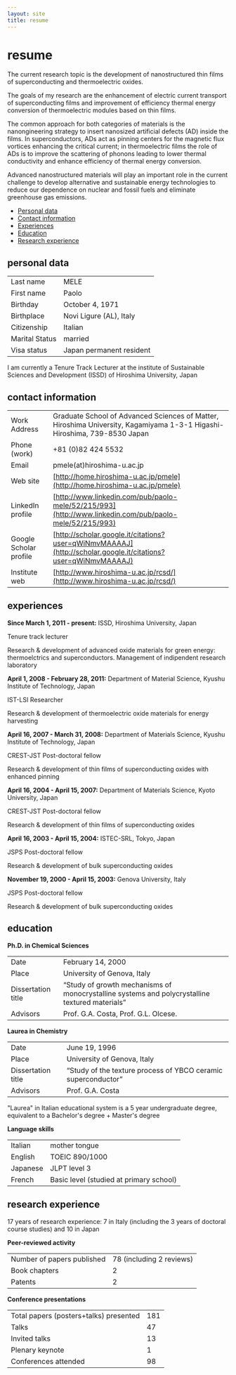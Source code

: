 ```yaml
---
layout: site
title: resume
---
```


# resume

The current research topic is the development of nanostructured thin films of superconducting and thermoelectric oxides.

The goals of my research are the enhancement of electric current transport of superconducting films and improvement of efficiency thermal energy conversion of thermoelectric modules based on thin films.

The common approach for both categories of materials is the nanongineering strategy to insert nanosized artificial defects (AD) inside the films. In superconductors, ADs act as pinning centers for the magnetic flux vortices enhancing the critical current; in thermoelectric films the role of ADs is to improve the scattering of phonons leading to lower thermal conductivity and enhance efficiency of thermal energy conversion.

Advanced nanostructured materials will play an important role in the current challenge to develop alternative and sustainable energy technologies to reduce our dependence on nuclear and fossil fuels and eliminate greenhouse gas emissions.

* [Personal data](#personal_data)
* [Contact information](#contact_information)
* [Experiences](#experiences)
* [Education](#education)
* [Research experience](#research_experience)


## personal data

| | |
| --- | --- |
| Last name | MELE |
| First name | Paolo |
| Birthday | October 4, 1971 |
| Birthplace | Novi Ligure (AL), Italy |
| Citizenship | Italian |
| Marital Status | married |
| Visa status | Japan permanent resident |

I am currently a Tenure Track Lecturer at the institute of Sustainable Sciences and Development (ISSD) of Hiroshima University, Japan


## contact information

| | |
| --- | --- |
| Work Address | Graduate School of Advanced Sciences of Matter, Hiroshima University, Kagamiyama 1-3-1 Higashi-Hiroshima, 739-8530 Japan |
| Phone (work) | +81 (0)82 424 5532 |
| Email | pmele(at)hiroshima-u.ac.jp |
| Web site | [http://home.hiroshima-u.ac.jp/pmele](http://home.hiroshima-u.ac.jp/pmele) |
| LinkedIn profile | [http://www.linkedin.com/pub/paolo-mele/52/215/993](http://www.linkedin.com/pub/paolo-mele/52/215/993) |
| Google Scholar profile | [http://scholar.google.it/citations?user=qWiNmvMAAAAJ](http://scholar.google.it/citations?user=qWiNmvMAAAAJ) |
| Institute web | [http://www.hiroshima-u.ac.jp/rcsd/](http://www.hiroshima-u.ac.jp/rcsd/) |


## experiences

**Since March 1, 2011 - present:** ISSD, Hiroshima University, Japan

Tenure track lecturer

Research & development of advanced oxide materials for green energy: thermoelctrics and superconductors. Management of indipendent research laboratory

**April 1, 2008 - February 28, 2011:** Department of Material Science, Kyushu Institute of Technology, Japan

IST-LSI Researcher

Research & development of thermoelectric oxide materials for energy harvesting

**April 16, 2007 - March 31, 2008:** Department of Materials Science, Kyushu Institute of Technology, Japan

CREST-JST Post-doctoral fellow

Research & development of thin films of superconducting oxides with enhanced pinning

**April 16, 2004 - April 15, 2007:** Department of Materials Science, Kyoto University, Japan

CREST-JST Post-doctoral fellow

Research & development of thin films of superconducting oxides

**April 16, 2003 - April 15, 2004:** ISTEC-SRL, Tokyo, Japan

JSPS Post-doctoral fellow

Research & development of bulk superconducting  oxides

**November 19, 2000 - April 15, 2003:** Genova University, Italy

JSPS Post-doctoral fellow

Research & development of bulk superconducting  oxides


## education

**Ph.D. in Chemical Sciences**

| | |
| --- | --- |
| Date | February 14, 2000 |
| Place | University of Genova, Italy |
| Dissertation title | “Study of growth mechanisms of monocrystalline systems and polycrystalline textured materials” |
| Advisors | Prof. G.A. Costa, Prof. G.L. Olcese. |


**Laurea in Chemistry**

| | |
| --- | --- |
| Date | June 19, 1996 |
| Place | University of Genova, Italy |
| Dissertation title | “Study of the texture process of YBCO ceramic superconductor” |
| Advisors | Prof. G.A. Costa |

"Laurea" in Italian educational system is a 5 year undergraduate
degree, equivalent to a Bachelor's degree + Master's degree

__Language skills__

| | |
| --- | --- |
| Italian | mother tongue |
| English | TOEIC 890/1000 |
| Japanese | JLPT level 3 |
| French | Basic level (studied at primary school) |


## research experience

17 years of research experience: 7 in Italy (including the 3 years of doctoral course studies) and 10 in Japan

**Peer-reviewed activity**

| | |
| --- | --- |
| Number of papers published | 78 (including 2 reviews) |
| Book chapters | 2 |
| Patents | 2 |

**Conference presentations**

| | |
| --- | --- |
| Total papers (posters+talks) presented | 181 |
| Talks | 47 |
| Invited talks | 13 |
| Plenary keynote | 1 |
| Conferences attended | 98 |

